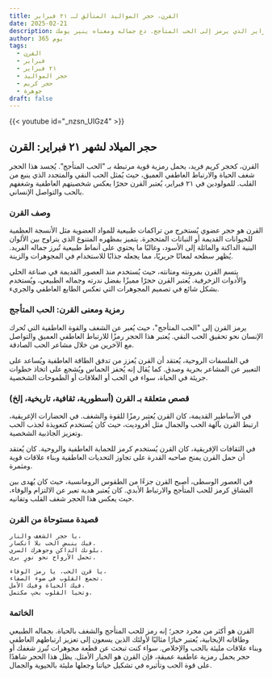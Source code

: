 ```yaml
---
title: القرن، حجر المواليد المتألق لـ ٢١ فبراير
date: 2025-02-21
description: اشعر بأهمية القرن، حجر المواليد لـ ٢١ فبراير الذي يرمز إلى الحب المتأجج. دع جماله ومعناه ينير يومك.
author: 365 يوم
tags:
  - القرن
  - فبراير
  - ٢١ فبراير
  - حجر المواليد
  - حجر كريم
  - جوهرة
draft: false
---
```


{{< youtube id="_nzsn_UIGz4" >}}

## حجر الميلاد لشهر ٢١ فبراير: القرن

القرن، كحجر كريم فريد، يحمل رمزية قوية مرتبطة بـ "الحب المتأجج". يُجسد هذا الحجر شغف الحياة والارتباط العاطفي العميق، حيث يُمثل الحب النقي والمتجدد الذي ينبع من القلب. للمولودين في ٢١ فبراير، يُعتبر القرن حجرًا يعكس شخصيتهم العاطفية وشغفهم بالحب والتواصل الإنساني.

### وصف القرن

القرن هو حجر عضوي يُستخرج من تراكمات طبيعية للمواد العضوية مثل الأنسجة العظمية للحيوانات القديمة أو النباتات المتحجرة. يتميز بمظهره المتنوع الذي يتراوح بين الألوان البنية الداكنة والمائلة إلى الأسود، وغالبًا ما يحتوي على أنماط طبيعية تُبرز جماله الفريد. يُظهر سطحه لمعانًا حريريًا، مما يجعله جذابًا للاستخدام في المجوهرات والزينة.

يتسم القرن بمرونته ومتانته، حيث يُستخدم منذ العصور القديمة في صناعة الحلي والأدوات الزخرفية. يُعتبر القرن حجرًا مميزًا بفضل ندرته وجماله الطبيعي، ويُستخدم بشكل شائع في تصميم المجوهرات التي تعكس الطابع العاطفي والجريء.

### رمزية ومعنى القرن: الحب المتأجج

يرمز القرن إلى "الحب المتأجج"، حيث يُعبر عن الشغف والقوة العاطفية التي تُحرك الإنسان نحو تحقيق الحب النقي. يُعتبر هذا الحجر رمزًا للارتباط العاطفي العميق والتواصل مع الآخرين من خلال مشاعر الحب الصادقة.

في الفلسفات الروحية، يُعتقد أن القرن يُعزز من تدفق الطاقة العاطفية ويُساعد على التعبير عن المشاعر بحرية وصدق. كما يُقال إنه يُحفز الحماس ويُشجع على اتخاذ خطوات جريئة في الحياة، سواء في الحب أو العلاقات أو الطموحات الشخصية.

### قصص متعلقة بـ القرن (أسطورية، ثقافية، تاريخية، إلخ)

في الأساطير القديمة، كان القرن يُعتبر رمزًا للقوة والشغف. في الحضارات الإغريقية، ارتبط القرن بآلهة الحب والجمال مثل أفروديت، حيث كان يُستخدم كتعويذة لجذب الحب وتعزيز الجاذبية الشخصية.

في الثقافات الإفريقية، كان القرن يُستخدم كرمز للحماية العاطفية والروحية. كان يُعتقد أن حمل القرن يمنح صاحبه القدرة على تجاوز التحديات العاطفية وبناء علاقات قوية ومثمرة.

في العصور الوسطى، أصبح القرن جزءًا من الطقوس الرومانسية، حيث كان يُهدى بين العشاق كرمز للحب المتأجج والارتباط الأبدي. كان يُعتبر هدية تعبر عن الالتزام والوفاء، حيث يعكس هذا الحجر شغف القلب وتفانيه.

### قصيدة مستوحاة من القرن

```
يا حجر الشغف والنار،
فيك ينبض الحب بلا انكسار.
بلونك الداكن وجوهرك السري،
تحمل الأرواح نحو نورٍ بري.

يا قرن الحب، يا رمز الوفاء،
تجمع القلوب في ضوء الصفاء.
فيك الحياة وفيك الأمل،
وتحيا القلوب بحبٍ مكتمل.
```

### الخاتمة

القرن هو أكثر من مجرد حجر؛ إنه رمز للحب المتأجج والشغف بالحياة. بجماله الطبيعي وطاقاته الإيجابية، يُعتبر خيارًا مثاليًا لأولئك الذين يسعون إلى تعزيز ارتباطهم العاطفي وبناء علاقات مليئة بالحب والإخلاص. سواء كنت تبحث عن قطعة مجوهرات تُبرز شغفك أو حجر يحمل رمزية عاطفية عميقة، فإن القرن هو الخيار الأمثل. يظل هذا الحجر شاهدًا على قوة الحب وتأثيره في تشكيل حياتنا وجعلها مليئة بالحيوية والجمال.
